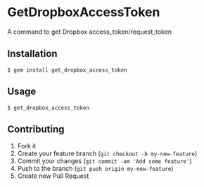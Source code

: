 # GetDropboxAccessToken

A command to get Dropbox access_token/request_token

## Installation

    $ gem install get_dropbox_access_token

## Usage

    $ get_dropbox_access_token

## Contributing

1. Fork it
2. Create your feature branch (`git checkout -b my-new-feature`)
3. Commit your changes (`git commit -am 'Add some feature'`)
4. Push to the branch (`git push origin my-new-feature`)
5. Create new Pull Request
